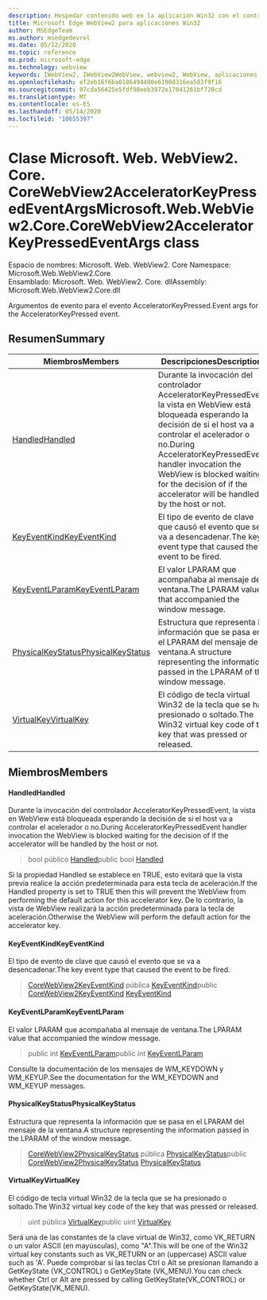 ```yaml
---
description: Hospedar contenido web en la aplicación Win32 con el control Microsoft Edge WebView2
title: Microsoft Edge WebView2 para aplicaciones Win32
author: MSEdgeTeam
ms.author: msedgedevrel
ms.date: 05/12/2020
ms.topic: reference
ms.prod: microsoft-edge
ms.technology: webview
keywords: IWebView2, IWebView2WebView, webview2, WebView, aplicaciones Win32, Win32, Edge, ICoreWebView2, ICoreWebView2Controller, control de explorador, HTML Edge
ms.openlocfilehash: ef2eb16f6ba0186494400e6190d316ea503f9f16
ms.sourcegitcommit: 07cda56425e5fdf90eeb3972e17041261bf720cd
ms.translationtype: MT
ms.contentlocale: es-ES
ms.lasthandoff: 05/14/2020
ms.locfileid: "10655397"
---
```

# <span data-ttu-id="b33b3-104">Clase Microsoft. Web. WebView2. Core. CoreWebView2AcceleratorKeyPressedEventArgs</span><span class="sxs-lookup"><span data-stu-id="b33b3-104">Microsoft.Web.WebView2.Core.CoreWebView2AcceleratorKeyPressedEventArgs class</span></span> 

<span data-ttu-id="b33b3-105">Espacio de nombres: Microsoft. Web. WebView2. Core </span><span class="sxs-lookup"><span data-stu-id="b33b3-105">Namespace: Microsoft.Web.WebView2.Core</span></span>\
<span data-ttu-id="b33b3-106">Ensamblado: Microsoft. Web. WebView2. Core. dll</span><span class="sxs-lookup"><span data-stu-id="b33b3-106">Assembly: Microsoft.Web.WebView2.Core.dll</span></span>

<span data-ttu-id="b33b3-107">Argumentos de evento para el evento AcceleratorKeyPressed.</span><span class="sxs-lookup"><span data-stu-id="b33b3-107">Event args for the AcceleratorKeyPressed event.</span></span>

## <span data-ttu-id="b33b3-108">Resumen</span><span class="sxs-lookup"><span data-stu-id="b33b3-108">Summary</span></span>

 <span data-ttu-id="b33b3-109">Miembros</span><span class="sxs-lookup"><span data-stu-id="b33b3-109">Members</span></span>                        | <span data-ttu-id="b33b3-110">Descripciones</span><span class="sxs-lookup"><span data-stu-id="b33b3-110">Descriptions</span></span>
--------------------------------|---------------------------------------------
[<span data-ttu-id="b33b3-111">Handled</span><span class="sxs-lookup"><span data-stu-id="b33b3-111">Handled</span></span>](#handled) | <span data-ttu-id="b33b3-112">Durante la invocación del controlador AcceleratorKeyPressedEvent, la vista en WebView está bloqueada esperando la decisión de si el host va a controlar el acelerador o no.</span><span class="sxs-lookup"><span data-stu-id="b33b3-112">During AcceleratorKeyPressedEvent handler invocation the WebView is blocked waiting for the decision of if the accelerator will be handled by the host or not.</span></span>
[<span data-ttu-id="b33b3-113">KeyEventKind</span><span class="sxs-lookup"><span data-stu-id="b33b3-113">KeyEventKind</span></span>](#keyeventkind) | <span data-ttu-id="b33b3-114">El tipo de evento de clave que causó el evento que se va a desencadenar.</span><span class="sxs-lookup"><span data-stu-id="b33b3-114">The key event type that caused the event to be fired.</span></span>
[<span data-ttu-id="b33b3-115">KeyEventLParam</span><span class="sxs-lookup"><span data-stu-id="b33b3-115">KeyEventLParam</span></span>](#keyeventlparam) | <span data-ttu-id="b33b3-116">El valor LPARAM que acompañaba al mensaje de ventana.</span><span class="sxs-lookup"><span data-stu-id="b33b3-116">The LPARAM value that accompanied the window message.</span></span>
[<span data-ttu-id="b33b3-117">PhysicalKeyStatus</span><span class="sxs-lookup"><span data-stu-id="b33b3-117">PhysicalKeyStatus</span></span>](#physicalkeystatus) | <span data-ttu-id="b33b3-118">Estructura que representa la información que se pasa en el LPARAM del mensaje de la ventana.</span><span class="sxs-lookup"><span data-stu-id="b33b3-118">A structure representing the information passed in the LPARAM of the window message.</span></span>
[<span data-ttu-id="b33b3-119">VirtualKey</span><span class="sxs-lookup"><span data-stu-id="b33b3-119">VirtualKey</span></span>](#virtualkey) | <span data-ttu-id="b33b3-120">El código de tecla virtual Win32 de la tecla que se ha presionado o soltado.</span><span class="sxs-lookup"><span data-stu-id="b33b3-120">The Win32 virtual key code of the key that was pressed or released.</span></span>

## <span data-ttu-id="b33b3-121">Miembros</span><span class="sxs-lookup"><span data-stu-id="b33b3-121">Members</span></span>

#### <span data-ttu-id="b33b3-122">Handled</span><span class="sxs-lookup"><span data-stu-id="b33b3-122">Handled</span></span> 

<span data-ttu-id="b33b3-123">Durante la invocación del controlador AcceleratorKeyPressedEvent, la vista en WebView está bloqueada esperando la decisión de si el host va a controlar el acelerador o no.</span><span class="sxs-lookup"><span data-stu-id="b33b3-123">During AcceleratorKeyPressedEvent handler invocation the WebView is blocked waiting for the decision of if the accelerator will be handled by the host or not.</span></span>

> <span data-ttu-id="b33b3-124">bool público [Handled](#handled)</span><span class="sxs-lookup"><span data-stu-id="b33b3-124">public bool [Handled](#handled)</span></span>

<span data-ttu-id="b33b3-125">Si la propiedad Handled se establece en TRUE, esto evitará que la vista previa realice la acción predeterminada para esta tecla de aceleración.</span><span class="sxs-lookup"><span data-stu-id="b33b3-125">If the Handled property is set to TRUE then this will prevent the WebView from performing the default action for this accelerator key.</span></span> <span data-ttu-id="b33b3-126">De lo contrario, la vista de WebView realizará la acción predeterminada para la tecla de aceleración.</span><span class="sxs-lookup"><span data-stu-id="b33b3-126">Otherwise the WebView will perform the default action for the accelerator key.</span></span>

#### <span data-ttu-id="b33b3-127">KeyEventKind</span><span class="sxs-lookup"><span data-stu-id="b33b3-127">KeyEventKind</span></span> 

<span data-ttu-id="b33b3-128">El tipo de evento de clave que causó el evento que se va a desencadenar.</span><span class="sxs-lookup"><span data-stu-id="b33b3-128">The key event type that caused the event to be fired.</span></span>

> <span data-ttu-id="b33b3-129">[CoreWebView2KeyEventKind](./namespace-microsoft-web-webview2-core.md) pública [KeyEventKind](#keyeventkind)</span><span class="sxs-lookup"><span data-stu-id="b33b3-129">public [CoreWebView2KeyEventKind](./namespace-microsoft-web-webview2-core.md) [KeyEventKind](#keyeventkind)</span></span>

#### <span data-ttu-id="b33b3-130">KeyEventLParam</span><span class="sxs-lookup"><span data-stu-id="b33b3-130">KeyEventLParam</span></span> 

<span data-ttu-id="b33b3-131">El valor LPARAM que acompañaba al mensaje de ventana.</span><span class="sxs-lookup"><span data-stu-id="b33b3-131">The LPARAM value that accompanied the window message.</span></span>

> <span data-ttu-id="b33b3-132">public int [KeyEventLParam](#keyeventlparam)</span><span class="sxs-lookup"><span data-stu-id="b33b3-132">public int [KeyEventLParam](#keyeventlparam)</span></span>

<span data-ttu-id="b33b3-133">Consulte la documentación de los mensajes de WM_KEYDOWN y WM_KEYUP.</span><span class="sxs-lookup"><span data-stu-id="b33b3-133">See the documentation for the WM_KEYDOWN and WM_KEYUP messages.</span></span>

#### <span data-ttu-id="b33b3-134">PhysicalKeyStatus</span><span class="sxs-lookup"><span data-stu-id="b33b3-134">PhysicalKeyStatus</span></span> 

<span data-ttu-id="b33b3-135">Estructura que representa la información que se pasa en el LPARAM del mensaje de la ventana.</span><span class="sxs-lookup"><span data-stu-id="b33b3-135">A structure representing the information passed in the LPARAM of the window message.</span></span>

> <span data-ttu-id="b33b3-136">[CoreWebView2PhysicalKeyStatus](microsoft-web-webview2-core-corewebview2physicalkeystatus.md) pública [PhysicalKeyStatus](#physicalkeystatus)</span><span class="sxs-lookup"><span data-stu-id="b33b3-136">public [CoreWebView2PhysicalKeyStatus](microsoft-web-webview2-core-corewebview2physicalkeystatus.md) [PhysicalKeyStatus](#physicalkeystatus)</span></span>

#### <span data-ttu-id="b33b3-137">VirtualKey</span><span class="sxs-lookup"><span data-stu-id="b33b3-137">VirtualKey</span></span> 

<span data-ttu-id="b33b3-138">El código de tecla virtual Win32 de la tecla que se ha presionado o soltado.</span><span class="sxs-lookup"><span data-stu-id="b33b3-138">The Win32 virtual key code of the key that was pressed or released.</span></span>

> <span data-ttu-id="b33b3-139">uint pública [VirtualKey](#virtualkey)</span><span class="sxs-lookup"><span data-stu-id="b33b3-139">public uint [VirtualKey](#virtualkey)</span></span>

<span data-ttu-id="b33b3-140">Será una de las constantes de la clave virtual de Win32, como VK_RETURN o un valor ASCII (en mayúsculas), como "A".</span><span class="sxs-lookup"><span data-stu-id="b33b3-140">This will be one of the Win32 virtual key constants such as VK_RETURN or an (uppercase) ASCII value such as 'A'.</span></span> <span data-ttu-id="b33b3-141">Puede comprobar si las teclas Ctrl o Alt se presionan llamando a GetKeyState (VK_CONTROL) o GetKeyState (VK_MENU).</span><span class="sxs-lookup"><span data-stu-id="b33b3-141">You can check whether Ctrl or Alt are pressed by calling GetKeyState(VK_CONTROL) or GetKeyState(VK_MENU).</span></span>

